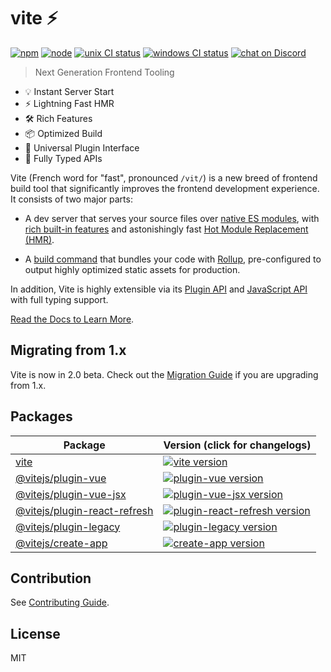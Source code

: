 # vite ⚡

[![npm][npm-img]][npm-url]
[![node][node-img]][node-url]
[![unix CI status][unix-ci-img]][unix-ci-url]
[![windows CI status][windows-ci-img]][windows-ci-url]
[![chat on Discord][discord-img]][discord-url]

> Next Generation Frontend Tooling

- 💡 Instant Server Start
- ⚡️ Lightning Fast HMR
- 🛠️ Rich Features
- 📦 Optimized Build
- 🔩 Universal Plugin Interface
- 🔑 Fully Typed APIs

Vite (French word for "fast", pronounced `/vit/`) is a new breed of frontend build tool that significantly improves the frontend development experience. It consists of two major parts:

- A dev server that serves your source files over [native ES modules](https://developer.mozilla.org/en-US/docs/Web/JavaScript/Guide/Modules), with [rich built-in features](https://vitejs.dev/guide/features.html) and astonishingly fast [Hot Module Replacement (HMR)](https://vitejs.dev/guide/features.html#hot-module-replacement).

- A [build command](https://vitejs.dev/guide/build.html) that bundles your code with [Rollup](https://rollupjs.org), pre-configured to output highly optimized static assets for production.

In addition, Vite is highly extensible via its [Plugin API](https://vitejs.dev/guide/api-plugin.html) and [JavaScript API](https://vitejs.dev/guide/api-javascript.html) with full typing support.

[Read the Docs to Learn More](https://vitejs.dev).

## Migrating from 1.x

Vite is now in 2.0 beta. Check out the [Migration Guide](https://vitejs.dev/guide/migration.html) if you are upgrading from 1.x.

## Packages

| Package                                                       | Version (click for changelogs)                                                                                                                         |
| ------------------------------------------------------------- | :----------------------------------------------------------------------------------------------------------------------------------------------------- |
| [vite](packages/vite)                                         | [![vite version](https://img.shields.io/npm/v/vite.svg?label=%20)](packages/vite/CHANGELOG.md)                                                         |
| [@vitejs/plugin-vue](packages/plugin-vue)                     | [![plugin-vue version](https://img.shields.io/npm/v/@vitejs/plugin-vue.svg?label=%20)](packages/plugin-vue/CHANGELOG.md)                               |
| [@vitejs/plugin-vue-jsx](packages/plugin-vue-jsx)             | [![plugin-vue-jsx version](https://img.shields.io/npm/v/@vitejs/plugin-vue-jsx.svg?label=%20)](packages/plugin-vue-jsx/CHANGELOG.md)                   |
| [@vitejs/plugin-react-refresh](packages/plugin-react-refresh) | [![plugin-react-refresh version](https://img.shields.io/npm/v/@vitejs/plugin-react-refresh.svg?label=%20)](packages/plugin-react-refresh/CHANGELOG.md) |
| [@vitejs/plugin-legacy](packages/plugin-legacy)               | [![plugin-legacy version](https://img.shields.io/npm/v/@vitejs/plugin-legacy.svg?label=%20)](packages/plugin-legacy/CHANGELOG.md)                      |
| [@vitejs/create-app](packages/create-app)                     | [![create-app version](https://img.shields.io/npm/v/@vitejs/create-app.svg?label=%20)](packages/create-app/CHANGELOG.md)                               |

## Contribution

See [Contributing Guide](https://github.com/vitejs/vite/tree/main/.github/contributing.md).

## License

MIT

[npm-img]: https://img.shields.io/npm/v/vite.svg
[npm-url]: https://npmjs.com/package/vite
[node-img]: https://img.shields.io/node/v/vite.svg
[node-url]: https://nodejs.org/en/about/releases/
[unix-ci-img]: https://circleci.com/gh/vitejs/vite/tree/main.svg?style=shield
[unix-ci-url]: https://app.circleci.com/pipelines/github/vitejs/vite?branch=main
[windows-ci-img]: https://ci.appveyor.com/api/projects/status/0q4j8062olbcs71l/branch/main?svg=true
[windows-ci-url]: https://ci.appveyor.com/project/yyx990803/vite/branch/main
[discord-img]: https://img.shields.io/badge/chat-discord-blue?style=flat&logo=discord
[discord-url]: https://chat.vitejs.dev
